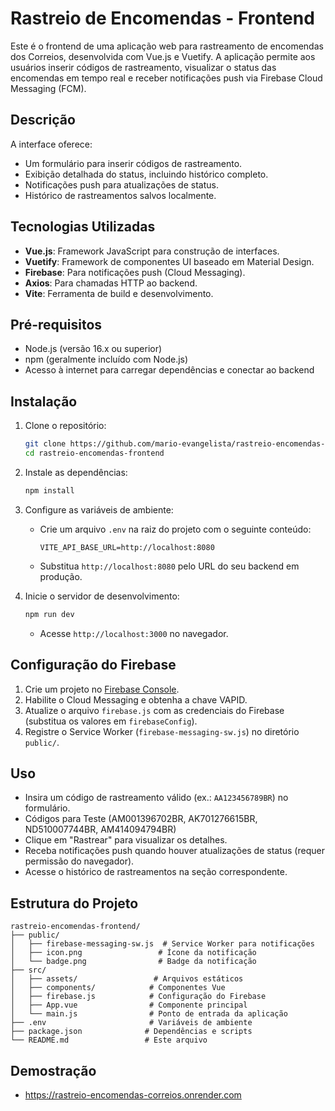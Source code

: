 # Rastreio de Encomendas - Frontend

Este é o frontend de uma aplicação web para rastreamento de encomendas dos Correios, desenvolvida com Vue.js e Vuetify. A aplicação permite aos usuários inserir códigos de rastreamento, visualizar o status das encomendas em tempo real e receber notificações push via Firebase Cloud Messaging (FCM).

## Descrição

A interface oferece:
- Um formulário para inserir códigos de rastreamento.
- Exibição detalhada do status, incluindo histórico completo.
- Notificações push para atualizações de status.
- Histórico de rastreamentos salvos localmente.

## Tecnologias Utilizadas

- **Vue.js**: Framework JavaScript para construção de interfaces.
- **Vuetify**: Framework de componentes UI baseado em Material Design.
- **Firebase**: Para notificações push (Cloud Messaging).
- **Axios**: Para chamadas HTTP ao backend.
- **Vite**: Ferramenta de build e desenvolvimento.

## Pré-requisitos

- Node.js (versão 16.x ou superior)
- npm (geralmente incluído com Node.js)
- Acesso à internet para carregar dependências e conectar ao backend

## Instalação

1. Clone o repositório:
   ```bash
   git clone https://github.com/mario-evangelista/rastreio-encomendas-frontend.git
   cd rastreio-encomendas-frontend
   ```

2. Instale as dependências:
   ```bash
   npm install
   ```

3. Configure as variáveis de ambiente:
   - Crie um arquivo `.env` na raiz do projeto com o seguinte conteúdo:
     ```
     VITE_API_BASE_URL=http://localhost:8080
     ```
   - Substitua `http://localhost:8080` pelo URL do seu backend em produção.

4. Inicie o servidor de desenvolvimento:
   ```bash
   npm run dev
   ```
   - Acesse `http://localhost:3000` no navegador.

## Configuração do Firebase

1. Crie um projeto no [Firebase Console](https://console.firebase.google.com/).
2. Habilite o Cloud Messaging e obtenha a chave VAPID.
3. Atualize o arquivo `firebase.js` com as credenciais do Firebase (substitua os valores em `firebaseConfig`).
4. Registre o Service Worker (`firebase-messaging-sw.js`) no diretório `public/`.

## Uso

- Insira um código de rastreamento válido (ex.: `AA123456789BR`) no formulário.
- Códigos para Teste (AM001396702BR, AK701276615BR, ND510007744BR, AM414094794BR)
- Clique em "Rastrear" para visualizar os detalhes.
- Receba notificações push quando houver atualizações de status (requer permissão do navegador).
- Acesse o histórico de rastreamentos na seção correspondente.

## Estrutura do Projeto

```
rastreio-encomendas-frontend/
├── public/
│   ├── firebase-messaging-sw.js  # Service Worker para notificações
│   ├── icon.png                 # Ícone da notificação
│   └── badge.png                # Badge da notificação
├── src/
│   ├── assets/                 # Arquivos estáticos
│   ├── components/            # Componentes Vue
│   ├── firebase.js            # Configuração do Firebase
│   ├── App.vue                # Componente principal
│   └── main.js                # Ponto de entrada da aplicação
├── .env                       # Variáveis de ambiente
├── package.json              # Dependências e scripts
└── README.md                 # Este arquivo
```

## Demostração
- https://rastreio-encomendas-correios.onrender.com
